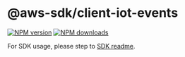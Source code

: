 # @aws-sdk/client-iot-events

[![NPM version](https://img.shields.io/npm/v/@aws-sdk/client-iot-events/beta.svg)](https://www.npmjs.com/package/@aws-sdk/client-iot-events)
[![NPM downloads](https://img.shields.io/npm/dm/@aws-sdk/client-iot-events.svg)](https://www.npmjs.com/package/@aws-sdk/client-iot-events)

For SDK usage, please step to [SDK readme](https://github.com/aws/aws-sdk-js-v3).

